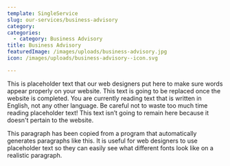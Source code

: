 ```yaml
---
template: SingleService
slug: our-services/business-advisory
category:
categories:
  - category: Business Advisory
title: Business Advisory
featuredImage: /images/uploads/business-advisory.jpg
icon: /images/uploads/business-advisory--icon.svg

---
```


This is placeholder text that our web designers put here to make sure words appear properly on your website. This text is going to be replaced once the website is completed. You are currently reading text that is written in English, not any other language. Be careful not to waste too much time reading placeholder text! This text isn’t going to remain here because it doesn't pertain to the website.

This paragraph has been copied from a program that automatically generates paragraphs like this. It is useful for web designers to use placeholder text so they can easily see what different fonts look like on a realistic paragraph.
